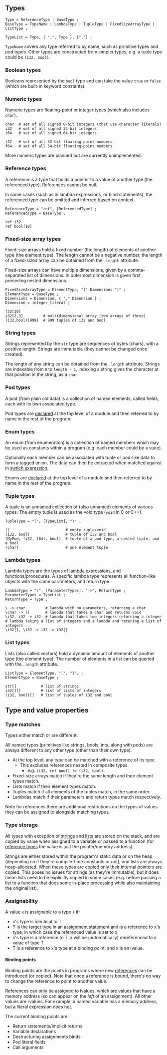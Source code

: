 ## Types

```ebnf
Type = ReferenceType | BaseType ;
BaseType = TypeName | LambdaType | TupleType | FixedSizeArrayType | ListType ;

TypeList = Type, { ",", Type }, [","] ;
```

`TypeName` covers any type referred to by name, such as primitive types and pod types.
Other types are constructed from simpler types, e.g. a tuple type could be `(i32, bool)`.

### Boolean types

Booleans represented by the `bool` type and can take the value `true` or `false`
(which are built-in keyword constants).

### Numeric types

Numeric types are floating-point or integer types (which also includes `char`).

```mank
char  # set of all signed 8-bit integers (that use character literals)
i32   # set of all signed 32-bit integers
i64   # set of all signed 64-bit integers

f32   # set of all 32-bit floating-point numbers
f64   # set of all 64-bit floating-point numbers
```

More numeric types are planned but are currently unimplemented.

### Reference types

A reference is a type that holds a pointer to a value of another type (the referenced type).
References cannot be null.


In some cases (such as in lambda expressions, or bind statements), the referenced type can be omitted and inferred based on context.

```ebnf
ReferenceType = "ref", [ReferencedType] ;
ReferencedType = BaseType ;
```

```mank
ref i32
ref bool[10]
```

### Fixed-size array types

Fixed-size arrays hold a fixed number (the length) of elements of another type (the element type). The length cannot be a negative number, the length of a fixed-sized array can be obtained from the `.length` attribute.


Fixed-size arrays can have multiple dimensions, given by a comma-separated list of dimensions.
In outermost dimension is given first, preceding nested dimensions.

```ebnf
FixedSizeArrayType = ElementType, "[" Dimensions "]" ;
ElementType = BaseType ;
Dimensions = Dimension, { "," Dimension } ;
Dimension = integer_literal ;
```

```mank
f32[10]
i32[2,3]         # multidimensional array (two arrays of three)
(i32,bool)[999]  # 999 tuples of i32 and bool
```

### String types

Strings represented by the `str` type are sequences of bytes (chars), with a positive length.
Strings are immutable (they cannot be changed once created).


The length of any string can be obtained from the `.length` attribute.
Strings are indexable from `0` to `length - 1`, indexing a string gives the character at
that position in the string, as a `char`.

### Pod types

A pod (from plain old data) is a collection of named elements, called fields, each with its own associated type.


Pod types are [declared](#pod-declarations) at the top level of a module and then referred to by name in the rest of the program.

### Enum types

An enum (from enumeration) is a collection of named members which may be used as constants within a program (e.g. each member could be a state).


Optionally each member can be associated with tuple or pod-like data to form a tagged union. The data can then be extracted when matched against in [swtich expression](#switch-expressions).


Enums are [declared](#enum-declarations) at the top level of a module and then referred to by name in the rest of the program.

### Tuple types

A tuple is an unnamed collection of (also unnamed) elements of various types.
The empty tuple is used as the void type (`void` in C or C++).

```ebnf
TupleType = "(", [TypeList], ")" ;
```

```mank
()                         # empty tuple/void
(i32, bool)                # tuple of i32 and bool
(MyPod, (i32, f64), bool)  # tuple of a pod type, a nested tuple, and a bool
(char)                     # one element tuple
```

### Lambda types

Lambda types are the types of [lambda expressions](#lambda-expressions), and functions/procedures.
A specific lambda type represents all function-like objects with the same parameters, and return type.

```ebnf
LambdaType = "\", [ParameterTypes], "->", ReturnType ;
ParameterTypes = TypeList ;
ReturnType = Type ;
```

```mank
\ -> char         # lambda with no parameters, returning a char
\char -> ()       # lambda that takes a char and returns void
\i32, i32 -> i32  # lambda that takes two integers returning a integer
# lambda taking a list of integers and a lambda and retuning a list of integers
\i32[], \i32 -> i32 -> i32[]
```

### List types

Lists (also called vectors) hold a dynamic amount of elements of another type (the element type).
The number of elements in a list can be queried with the `.length` attribute.

```ebnf
ListType = ElementType, "[", "]", ;
ElementType = BaseType ;
```

```mank
str[]           # list of strings
i32[][]         # list of lists of integers
(i32, bool)[]   # list of tuples of i32 and bool
```

## Type and value properties

### Type matches

Types either match or are different.

All named types (primitives like strings, bools, ints, along with pods) are always
different to any other type (other than their own type).

- At the top level, any type can be matched with a reference of its type.
  - This excludes references nested in composite types.
    -  e.g. ``(i32, ref bool) != (i32, bool)``.
- Fixed-size arrays match if they're the same length and their element types match.
- Lists match if their element types match.
- Tuples match if all elements of the tuples match, in the same order.
- Lambdas match if their parameters and return types match respectively.

Note for references there are additional restrictions on the types of values they can be assigned to alongside matching types.

### Type storage

All types with exception of [strings](#string-types) and [lists](#list-types) are stored on the stack,
and are copied by value when assigned to a variable or passed to a function (for [reference types](#Reference-types) the value is just the pointer/memory address).

Strings are either stored within the program's static data or on the heap (depending on if they're compile-time constants or not), and lists are always heap-allocated. When these types are copied only their internal pointers are copied. This poses no issues for strings (as they're immutable), but it does mean lists need to be explicitly copied in some cases (e.g. before passing a list to a function that does some in-place processing while also maintaining the original list).

### Assignability

A value `x` is assignable to a type `T` if:
  - x's type is identical to T.
  - T is the target type in an [assignment statement](#assignments) and is a reference to x's type, in which case the referenced value is set to x.
  - x's type is a reference to T, x will be (automatically) dereferenced to a value of type T.
  - T is a reference to x's type at a binding point, and x is an lvalue.

#### Binding points

Binding points are the points in programs where new [references](#reference-types) can be introduced (or copied).
Note that once a reference is bound, there's no way to change the reference to point to another value.


References can only be assigned to lvalues, which are values that have a memory address (so can appear on the _left_ of an assignment). All other values are rvalues. For example, a named variable has a memory address, but a literal expression does not.


The current binding points are:

- Return statements/implicit returns
- Variable declarations
- Destructuring assignments binds
- Pod literal fields
- Call arguments
